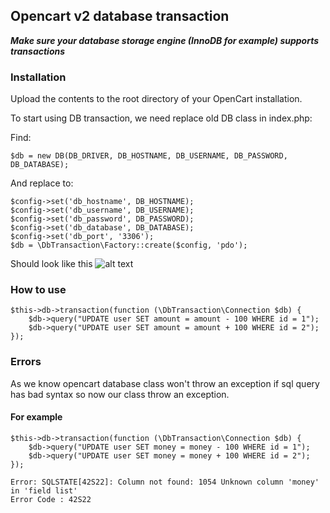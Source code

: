 ## Opencart v2 database transaction

***Make sure your database storage engine (InnoDB for example) supports transactions***

### Installation
Upload the contents to the root directory of your OpenCart installation.

To start using DB transaction, we need replace old DB class in index.php:

Find:
```
$db = new DB(DB_DRIVER, DB_HOSTNAME, DB_USERNAME, DB_PASSWORD, DB_DATABASE);
```
And replace to:
```
$config->set('db_hostname', DB_HOSTNAME);
$config->set('db_username', DB_USERNAME);
$config->set('db_password', DB_PASSWORD);
$config->set('db_database', DB_DATABASE);
$config->set('db_port', '3306');
$db = \DbTransaction\Factory::create($config, 'pdo');
```
Should look like this
![alt text](https://i.ibb.co/zxjmjdL/Screenshot-1.jpg)

### How to use

```
$this->db->transaction(function (\DbTransaction\Connection $db) {
    $db->query("UPDATE user SET amount = amount - 100 WHERE id = 1");
    $db->query("UPDATE user SET amount = amount + 100 WHERE id = 2");
});
```

### Errors
As we know opencart database class won't throw an exception if sql query has bad syntax so now our class throw an exception.
#### For example
```
$this->db->transaction(function (\DbTransaction\Connection $db) {
    $db->query("UPDATE user SET money = money - 100 WHERE id = 1");
    $db->query("UPDATE user SET money = money + 100 WHERE id = 2");
});
```

```
Error: SQLSTATE[42S22]: Column not found: 1054 Unknown column 'money' in 'field list'
Error Code : 42S22
```